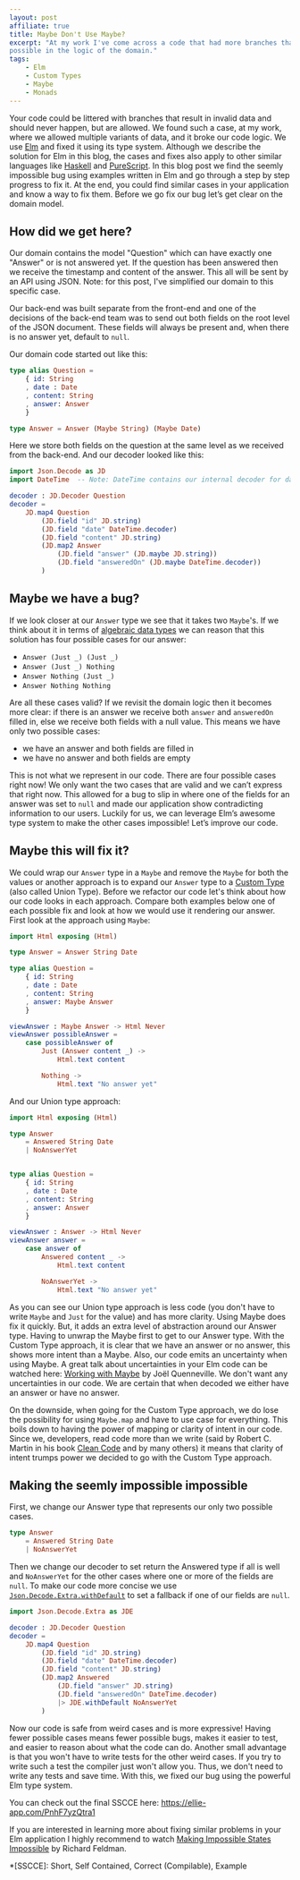 ```yaml
---
layout: post
affiliate: true
title: Maybe Don't Use Maybe?
excerpt: "At my work I've come across a code that had more branches than were
possible in the logic of the domain."
tags:
    - Elm
    - Custom Types
    - Maybe
    - Monads
---
```


Your code could be littered with branches that result in invalid data and should
never happen, but are allowed. We found such a case, at my work, where we allowed
multiple variants of data, and it broke our code logic. We use [Elm][1] and fixed
it using its type system. Although we describe the solution for Elm in this blog,
the cases and fixes also apply to other similar languages like [Haskell][2] and
[PureScript][3]. In this blog post we find the seemly impossible bug using
examples written in Elm and go through a step by step progress to fix it. At the
end, you could find similar cases in your application and know a way to fix
them. Before we go fix our bug let’s get clear on the domain model.

## How did we get here?

Our domain contains the model "Question" which can have exactly one "Answer" or
is not answered yet. If the question has been answered then we receive the
timestamp and content of the answer. This all will be sent by an API using JSON.
Note: for this post, I've simplified our domain to this specific case.

Our back-end was built separate from the front-end and one of the decisions of
the back-end team was to send out both fields on the root level of the JSON
document. These fields will always be present and, when there is no answer yet,
default to `null`.

Our domain code started out like this:

```elm
type alias Question =
    { id: String
    , date : Date
    , content: String
    , answer: Answer
    }

type Answer = Answer (Maybe String) (Maybe Date)
```

Here we store both fields on the question at the same level as we received from
the back-end. And our decoder looked like this:

```elm
import Json.Decode as JD
import DateTime  -- Note: DateTime contains our internal decoder for dates

decoder : JD.Decoder Question
decoder =
    JD.map4 Question
        (JD.field "id" JD.string)
        (JD.field "date" DateTime.decoder)
        (JD.field "content" JD.string)
        (JD.map2 Answer
            (JD.field "answer" (JD.maybe JD.string))
            (JD.field "answeredOn" (JD.maybe DateTime.decoder))
		)
```

## Maybe we have a bug?

If we look closer at our `Answer` type we see that it takes two `Maybe`'s. If we
think about it in terms of [algebraic data types][4] we can reason that this
solution has four possible cases for our answer:

- `Answer (Just _) (Just _)`
- `Answer (Just _) Nothing`
- `Answer Nothing (Just _)`
- `Answer Nothing Nothing`

Are all these cases valid? If we revisit the domain logic then it becomes more
clear: if there is an answer we receive both `answer` and `answeredOn` filled
in, else we receive both fields with a null value. This means we have only two
possible cases:

- we have an answer and both fields are filled in
- we have no answer and both fields are empty

This is not what we represent in our code. There are four possible cases right
now! We only want the two cases that are valid and we can’t express that right
now. This allowed for a bug to slip in where one of the fields for an answer
was set to `null` and made our application show contradicting
information to our users. Luckily for us, we can leverage Elm’s awesome type
system to make the other cases impossible! Let’s improve our code.

## Maybe this will fix it?

We could wrap our `Answer` type in a `Maybe` and remove the `Maybe` for both the
values or another approach is to expand our `Answer` type to a [Custom Type][5]
(also called Union Type). Before we refactor our code let's think about how our
code looks in each approach. Compare both examples below one of each possible
fix and look at how we would use it rendering our answer. First look at the
approach using `Maybe`:

```elm
import Html exposing (Html)

type Answer = Answer String Date

type alias Question =
    { id: String
    , date : Date
    , content: String
    , answer: Maybe Answer
    }

viewAnswer : Maybe Answer -> Html Never
viewAnswer possibleAnswer =
    case possibleAnswer of
        Just (Answer content _) ->
            Html.text content

        Nothing ->
            Html.text "No answer yet"
```

And our Union type approach:

```elm
import Html exposing (Html)

type Answer
    = Answered String Date
    | NoAnswerYet


type alias Question =
    { id: String
    , date : Date
    , content: String
    , answer: Answer
    }

viewAnswer : Answer -> Html Never
viewAnswer answer =
    case answer of
        Answered content _ ->
            Html.text content

        NoAnswerYet ->
            Html.text "No answer yet"
```

As you can see our Union type approach is less code (you don't have to write
`Maybe` and `Just` for the value) and has more clarity. Using Maybe does fix it
quickly. But, it adds an extra level of abstraction around our Answer type.
Having to unwrap the Maybe first to get to our Answer type. With the Custom Type
approach, it is clear that we have an answer or no answer, this shows more
intent than a Maybe. Also, our code emits an uncertainty when using Maybe. A
great talk about uncertainties in your Elm code can be watched here:
[Working with Maybe][6] by Joël Quenneville. We don't want any uncertainties in
our code. We are certain that when decoded we either have an answer or have no
answer.

On the downside, when going for the Custom Type approach, we do lose the
possibility for using `Maybe.map` and have to use case for everything. This boils
down to having the power of mapping or clarity of intent in our code. Since we,
developers, read code more than we write (said by Robert C. Martin in his book
[Clean Code][7] and by many others) it means that clarity of intent trumps power
we decided to go with the Custom Type approach.

## Making the seemly impossible impossible

First, we change our Answer type that represents our only two possible cases.


```elm
type Answer
    = Answered String Date
    | NoAnswerYet
```

Then we change our decoder to set return the Answered type if all is well and
`NoAnswerYet` for the other cases where one or more of the fields are `null`.
To make our code more concise we use [`Json.Decode.Extra.withDefault`][8] to set
a fallback if one of our fields are `null`.

```elm
import Json.Decode.Extra as JDE

decoder : JD.Decoder Question
decoder =
    JD.map4 Question
        (JD.field "id" JD.string)
        (JD.field "date" DateTime.decoder)
        (JD.field "content" JD.string)
        (JD.map2 Answered
            (JD.field "answer" JD.string)
            (JD.field "answeredOn" DateTime.decoder)
            |> JDE.withDefault NoAnswerYet
        )
```

Now our code is safe from weird cases and is more expressive! Having fewer
possible cases means fewer possible bugs, makes it easier to test, and easier
to reason about what the code can do. Another small advantage is that you won't
have to write tests for the other weird cases. If you try to write such a test
the compiler just won't allow you. Thus, we don't need to write any tests and
save time. With this, we fixed our bug using the powerful Elm type system.

You can check out the final SSCCE here:
<https://ellie-app.com/PnhF7yzQtra1>

If you are interested in learning more about fixing similar problems in your Elm
application I highly recommend to watch [Making Impossible States Impossible][9]
by Richard Feldman.

*[SSCCE]: Short, Self Contained, Correct (Compilable), Example

[1]: http://elm-lang.org/
[2]: https://www.haskell.org/
[3]: http://www.purescript.org/
[4]: https://codewords.recurse.com/issues/three/algebra-and-calculus-of-algebraic-data-types
[5]: https://guide.elm-lang.org/types/custom_types.html
[6]: https://www.youtube.com/watch?v=43eM4kNbb6c
[7]: https://amzn.to/30sr6WN
[8]: http://package.elm-lang.org/packages/elm-community/json-extra/2.7.0/Json-Decode-Extra#withDefault
[9]: https://www.youtube.com/watch?v=IcgmSRJHu_8
